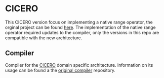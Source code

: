# CICERO
This CICERO version focus on implementing a native range operator, the orginal project can be found [here](https://github.com/necst/cicero).
The implementation of the native range operator required updates to the compiler, only the versions in this repo are compatible with the new architecture.

## Compiler
Compiler for the [CICERO](https://github.com/ironmanna/xohw23-Hardware-and-Software-Optimization-for-regular-expression/cicero/) domain specific architecture.
Information on its usage can be found a the [original compiler](https://github.com/necst/cicero_compiler) repository.
